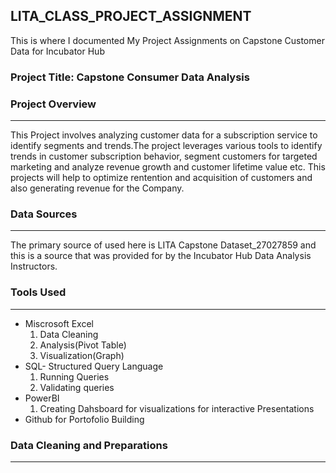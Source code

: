 ## LITA_CLASS_PROJECT_ASSIGNMENT
This is where I documented My Project Assignments on Capstone Customer Data for Incubator Hub

### Project Title: Capstone Consumer Data Analysis

### Project Overview
----
This Project involves analyzing customer data for a subscription service to identify segments and trends.The project leverages various tools to identify trends in customer subscription behavior, segment customers for targeted marketing and analyze revenue growth and customer lifetime value etc. This projects will help to optimize rentention and acquisition of customers and also generating revenue for the Company.

### Data Sources
----
The primary source of used here is LITA Capstone Dataset_27027859 and this is a source that was provided for by the Incubator Hub Data Analysis Instructors.

### Tools Used
----
- Miscrosoft Excel
   1. Data Cleaning
   2. Analysis(Pivot Table)
   3. Visualization(Graph)
- SQL- Structured Query Language
   1. Running Queries
   2. Validating queries
- PowerBI
   1. Creating Dahsboard for visualizations for interactive Presentations
- Github for Portofolio Building
### Data Cleaning and Preparations
-----

